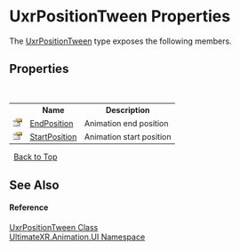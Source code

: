 # UxrPositionTween Properties
 

The <a href="T_UltimateXR_Animation_UI_UxrPositionTween">UxrPositionTween</a> type exposes the following members.


## Properties
&nbsp;<table><tr><th></th><th>Name</th><th>Description</th></tr><tr><td>![Public property](media/pubproperty.gif "Public property")</td><td><a href="P_UltimateXR_Animation_UI_UxrPositionTween_EndPosition">EndPosition</a></td><td>
Animation end position</td></tr><tr><td>![Public property](media/pubproperty.gif "Public property")</td><td><a href="P_UltimateXR_Animation_UI_UxrPositionTween_StartPosition">StartPosition</a></td><td>
Animation start position</td></tr></table>&nbsp;
<a href="#uxrpositiontween-properties">Back to Top</a>

## See Also


#### Reference
<a href="T_UltimateXR_Animation_UI_UxrPositionTween">UxrPositionTween Class</a><br /><a href="N_UltimateXR_Animation_UI">UltimateXR.Animation.UI Namespace</a><br />